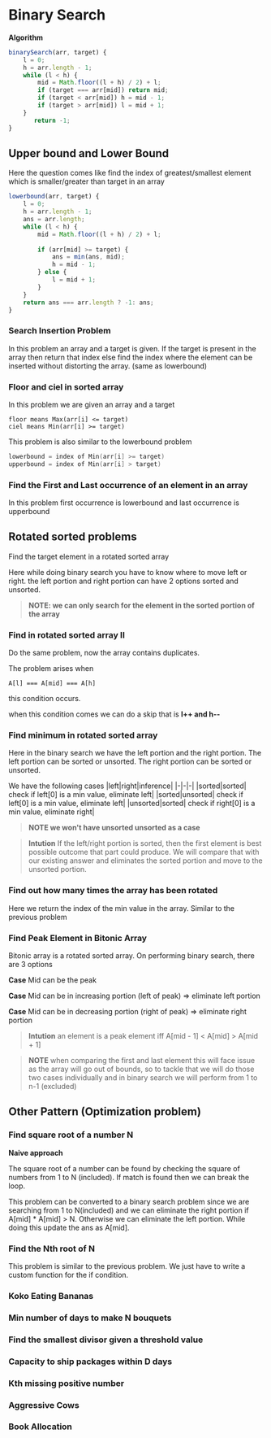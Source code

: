 # Binary Search

**Algorithm**
```javascript
binarySearch(arr, target) {
	l = 0;
	h = arr.length - 1;
	while (l < h) {
		mid = Math.floor((l + h) / 2) + l;
		if (target === arr[mid]) return mid;
		if (target < arr[mid]) h = mid - 1;
		if (target > arr[mid]) l = mid + 1;
	}
       return -1;
}
```

## Upper bound and Lower Bound

Here the question comes like find the index of greatest/smallest element which is smaller/greater than target in an array

```javascript
lowerbound(arr, target) {
	l = 0;
	h = arr.length - 1;
    ans = arr.length;
	while (l < h) {
		mid = Math.floor((l + h) / 2) + l;
		
        if (arr[mid] >= target) {
            ans = min(ans, mid);
            h = mid - 1;
        } else {
            l = mid + 1;
        }
	}
    return ans === arr.length ? -1: ans;
}
```

### Search Insertion Problem

In this problem an array and a target is given. If the target is present in the array then return that index else find the index where the element can be inserted without distorting the array. (same as lowerbound)

### Floor and ciel in sorted array

In this problem we are given an array and a target
```
floor means Max(arr[i] <= target)
ciel means Min(arr[i] >= target)
```
This problem is also similar to the lowerbound problem

```cpp
lowerbound = index of Min(arr[i] >= target)
upperbound = index of Min(arr[i] > target)
```
### Find the First and Last occurrence of an element in an array

In this problem first occurrence is lowerbound and last occurrence is upperbound

## Rotated sorted problems

Find the target element in a rotated sorted array

Here while doing binary search you have to know where to move left or right. the left portion and right portion can have 2 options sorted and unsorted.

> **NOTE: we can only search for the element in the sorted portion of the array** 

### Find in rotated sorted array II

Do the same problem, now the array contains duplicates.

The problem arises when 

```
A[l] === A[mid] === A[h]
```
this condition occurs.

when this condition comes we can do a skip that is **l++ and h--**

### Find minimum in rotated sorted array

Here in the binary search we have the left portion and the right portion. The left portion can be sorted or unsorted. The right portion can be sorted or unsorted.

We have the following cases
|left|right|inference|
|-|-|-|
|sorted|sorted| check if left[0] is a min value, eliminate left|
|sorted|unsorted| check if left[0] is a min value, eliminate left|
|unsorted|sorted| check if right[0] is a min value, eliminate right|

> **NOTE we won't have unsorted unsorted as a case**

> **Intution** If the left/right portion is sorted, then the first element is best possible outcome that part could produce. We will compare that with our existing answer and eliminates the sorted portion and move to the unsorted portion.

### Find out how many times the array has been rotated

Here we return the index of the min value in the array. Similar to the previous problem

### Find Peak Element in Bitonic Array

Bitonic array is a rotated sorted array. On performing binary search, there are 3 options

**Case** Mid can be the peak

**Case** Mid can be in increasing portion (left of peak) => eliminate left portion

**Case** Mid can be in decreasing portion (right of peak) => eliminate right portion

> **Intution** an element is a peak element iff A[mid - 1] < A[mid] > A[mid + 1]

> **NOTE** when comparing the first and last element this will face issue as the array will go out of bounds, so to tackle that we will do those two cases individually and in binary search we will perform from 1 to n-1 (excluded)

## Other Pattern (Optimization problem)

### Find square root of a  number N

**Naive approach**

The square root of a number can be found by checking the square of numbers from 1 to N (included). If match is found then we can break the loop.

This problem can be converted to a binary search problem since we are searching from 1 to N(included) and we can eliminate the right portion if A[mid] * A[mid] > N. Otherwise we can eliminate the left portion. While doing this update the ans as A[mid].

### Find the Nth root of N

This problem is similar to the previous problem. We just have to write a custom function for the if condition.

### Koko Eating Bananas

### Min number of days to make N bouquets

### Find the smallest divisor given a threshold value

### Capacity to ship packages within D days

### Kth missing positive number

### Aggressive Cows

### Book Allocation
